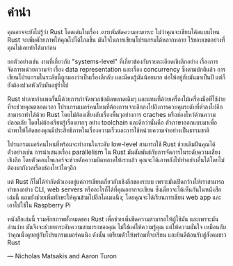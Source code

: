 # คำนำ

คุณอาจจะยังไม่รู้ว่า Rust โดดเด่นในเรื่อง *การเพิ่มขีดความสามารถ*:
ไม่ว่าคุณจะเขียนโค้ดแบบไหน Rust จะเพิ่มศักยภาพให้คุณไปได้ไกลขึ้น มันใจในการเขียนโปรแกรมได้หลากหลาย ไร้ขอบเขตอย่างที่คุณไม่เคยทำได้มาก่อน

ยกตัวอย่างเช่น งานที่เกี่ยวกับ "systems-level" ที่เกี่ยวข้องกับรายละเอียดเชิงลึกอย่าง เรื่องการจัดการหน่วยความจำ เรื่อง data representation และเรื่อง concurrency ซึ่งตามปกติแล้ว การเขียนโปรแกรมในระดับนี้ถูกมองว่าเป็นเรื่องลึกลับ และมีคนรู้มันน้อยมาก ต่อให้อยู่กับมันมาเป็นปี แต่ก็ยังต้องปวดหัวกับมันอยู่ร่ำไป

Rust ทำลายกำแพงกั้นนี้ด้วยการกำจัดพวกข้อผิดพลาดเดิมๆ และแทนที่ด้วยเครื่องไม้เครื่องมือที่ใช้ง่ายที่จะช่วยคุณตลอดเวลา
โปรแกรมเมอร์คนไหนที่ต้องการเจาะลึกลงไปถึงการควบคุมระดับที่ต่ำลงไปอีก สามารถทำได้ด้วย Rust โดยไม่ต้องเสี่ยงกับเรื่องพื้นๆอย่างการ craches หรือช่องโหว่ด้านความปลอดภัย โดยไม่ต้องเรียนรู้เรื่องยากๆ อย่าง toolchain และดีกว่านั้นคือ ตัวภาษาออกแบบมาเพื่อนำพาให้โค้ดของคุณมีประสิทธิภาพในเรื่องความเร็วและการใช้หน่วยความจำอย่างเป็นธรรมชาติ

โปรแกรมเมอร์คนไหนที่พร้อมจะทำงานในระดับ low-level สามารถใช้ Rust ช่วยเติมฝันคุณได้ ตัวอย่างเช่น การนำเสนอเรื่อง parallelism ใน Rust มันสัมพันธ์กับการจัดการในระดับความเสี่ยงเชิงลึก โดยตัวคอมไพเลอร์จะช่วยดักความผิดพลาดให้เราแล้ว คุณจะได้เอาพลังไปทำอย่างอื่นได้โดยไม่ต้องมากังวลเรื่องช่องโหว่ใดๆอีก

แต่ Rust ก็ไม่ได้จำกัดตัวเองอยู่แค่การเขียนเกี่ยวกับเชิงลึกของระบบ เพราะมันเปิดกว้างให้เราสามารถทำของอย่าง CLI, web servers หรืออะไรก็ได้ที่คุณอยากจะเขียน ซึ่งเดี๋ยวจะได้เห็นกันในหนังสือเล่มนี้ แถมยังช่วยเพิ่มทักษะให้คุณข้ามไปอีกโดเมนนึง; โดยคุณจะได้เรียนการเขียน web app และเอาไปใช้ใน Raspberry Pi

หนังสือเล่มนี้ รวมศักยภาพทั้งหมดของ Rust เพื่อช่วยเพิ่มขีดความสามารถให้ผู้ใช้มัน และเพราะมันอ่านง่าย มันจึงจะช่วยยกระดับความสามารถของคุณ ไม่ใช่แค่ให้ความรู้คุณ แต่ให้ความมั่นใจ เหมือนกับว่าคุณนั่งคุยอยู่กับโปรแกรมเมอร์คนนึง ดังนั้น เตรียมตัวให้พร้อมที่จะเรียน และยินดีต้อนรับสู่สังคมชาว Rust

— Nicholas Matsakis and Aaron Turon
